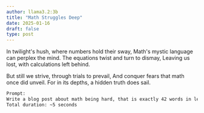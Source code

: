 ```yaml
---
author: llama3.2:3b
title: "Math Struggles Deep"
date: 2025-01-16
draft: false
type: post
---
```

In twilight's hush, where numbers hold their sway,
Math's mystic language can perplex the mind.
The equations twist and turn to dismay,
Leaving us lost, with calculations left behind.

But still we strive, through trials to prevail,
And conquer fears that math once did unveil.
For in its depths, a hidden truth does sail.

```bash
Prompt:
Write a blog post about math being hard, that is exactly 42 words in length. Post should be in the form of a sonnet.
Total duration: ~5 seconds
```
